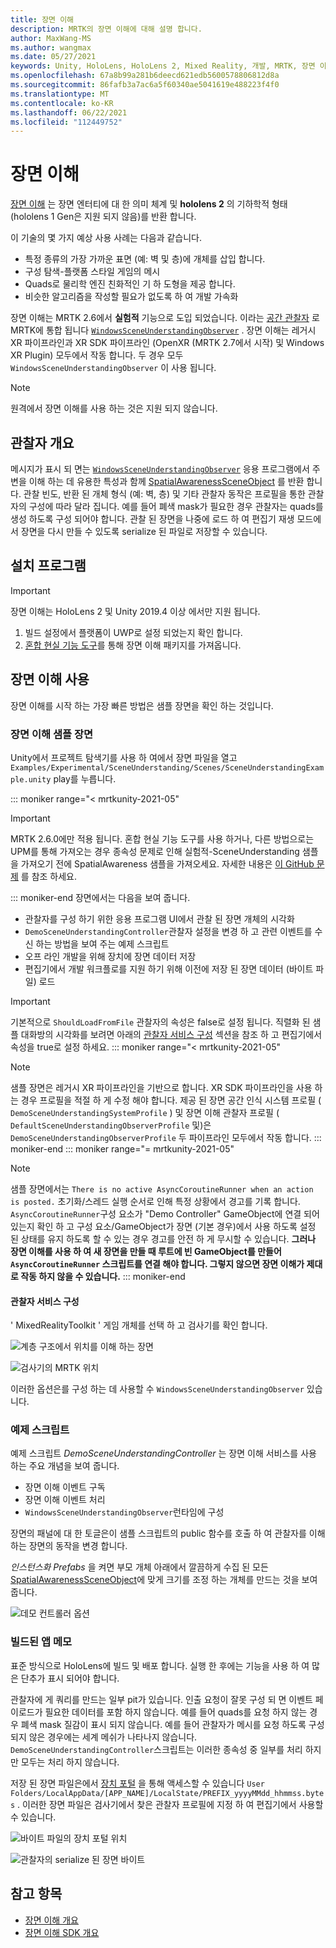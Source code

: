 ```yaml
---
title: 장면 이해
description: MRTK의 장면 이해에 대해 설명 합니다.
author: MaxWang-MS
ms.author: wangmax
ms.date: 05/27/2021
keywords: Unity, HoloLens, HoloLens 2, Mixed Reality, 개발, MRTK, 장면 이해
ms.openlocfilehash: 67a8b99a281b6deecd621edb5600578806812d8a
ms.sourcegitcommit: 86fafb3a7ac6a5f60340ae5041619e488223f4f0
ms.translationtype: MT
ms.contentlocale: ko-KR
ms.lasthandoff: 06/22/2021
ms.locfileid: "112449752"
---
```

# <a name="scene-understanding"></a>장면 이해

[장면 이해](/windows/mixed-reality/scene-understanding) 는 장면 엔터티에 대 한 의미 체계 및 __hololens 2__ 의 기하학적 형태 (hololens 1 Gen은 지원 되지 않음)를 반환 합니다.

이 기술의 몇 가지 예상 사용 사례는 다음과 같습니다.
* 특정 종류의 가장 가까운 표면 (예: 벽 및 층)에 개체를 삽입 합니다.
* 구성 탐색-플랫폼 스타일 게임의 메시
* Quads로 물리학 엔진 친화적인 기 하 도형을 제공 합니다.
* 비슷한 알고리즘을 작성할 필요가 없도록 하 여 개발 가속화

장면 이해는 MRTK 2.6에서 __실험적__ 기능으로 도입 되었습니다. 이라는 [공간 관찰자](spatial-awareness-getting-started.md#register-observers) 로 MRTK에 통합 됩니다 [`WindowsSceneUnderstandingObserver`](xref:Microsoft.MixedReality.Toolkit.WindowsSceneUnderstanding.Experimental.WindowsSceneUnderstandingObserver) . 장면 이해는 레거시 XR 파이프라인과 XR SDK 파이프라인 (OpenXR (MRTK 2.7에서 시작) 및 Windows XR Plugin) 모두에서 작동 합니다. 두 경우 모두 `WindowsSceneUnderstandingObserver` 이 사용 됩니다.

> [!NOTE] 
> 원격에서 장면 이해를 사용 하는 것은 지원 되지 않습니다.

## <a name="observer-overview"></a>관찰자 개요

메시지가 표시 되 면는 [`WindowsSceneUnderstandingObserver`](xref:Microsoft.MixedReality.Toolkit.WindowsSceneUnderstanding.Experimental.WindowsSceneUnderstandingObserver) 응용 프로그램에서 주변을 이해 하는 데 유용한 특성과 함께 [SpatialAwarenessSceneObject](xref:Microsoft.MixedReality.Toolkit.Experimental.SpatialAwareness.SpatialAwarenessSceneObject) 를 반환 합니다. 관찰 빈도, 반환 된 개체 형식 (예: 벽, 층) 및 기타 관찰자 동작은 프로필을 통한 관찰자의 구성에 따라 달라 집니다. 예를 들어 폐색 mask가 필요한 경우 관찰자는 quads를 생성 하도록 구성 되어야 합니다. 관찰 된 장면을 나중에 로드 하 여 편집기 재생 모드에서 장면을 다시 만들 수 있도록 serialize 된 파일로 저장할 수 있습니다.

## <a name="setup"></a>설치 프로그램

> [!IMPORTANT]
> 장면 이해는 HoloLens 2 및 Unity 2019.4 이상 에서만 지원 됩니다.

1. 빌드 설정에서 플랫폼이 UWP로 설정 되었는지 확인 합니다.
1. [혼합 현실 기능 도구](https://aka.ms/MRFeatureTool)를 통해 장면 이해 패키지를 가져옵니다.

## <a name="using-scene-understanding"></a>장면 이해 사용

장면 이해를 시작 하는 가장 빠른 방법은 샘플 장면을 확인 하는 것입니다.

### <a name="scene-understanding-sample-scene"></a>장면 이해 샘플 장면

Unity에서 프로젝트 탐색기를 사용 하 여에서 장면 파일을 열고 `Examples/Experimental/SceneUnderstanding/Scenes/SceneUnderstandingExample.unity` play를 누릅니다.

::: moniker range="< mrtkunity-2021-05"
> [!IMPORTANT]
> MRTK 2.6.0에만 적용 됩니다. 혼합 현실 기능 도구를 사용 하거나, 다른 방법으로는 UPM를 통해 가져오는 경우 종속성 문제로 인해 실험적-SceneUnderstanding 샘플을 가져오기 전에 SpatialAwareness 샘플을 가져오세요. 자세한 내용은 [이 GitHub 문제](https://github.com/microsoft/MixedRealityToolkit-Unity/issues/9431) 를 참조 하세요.

::: moniker-end
장면에서는 다음을 보여 줍니다.

* 관찰자를 구성 하기 위한 응용 프로그램 UI에서 관찰 된 장면 개체의 시각화
* `DemoSceneUnderstandingController`관찰자 설정을 변경 하 고 관련 이벤트를 수신 하는 방법을 보여 주는 예제 스크립트
* 오프 라인 개발을 위해 장치에 장면 데이터 저장
* 편집기에서 개발 워크플로를 지원 하기 위해 이전에 저장 된 장면 데이터 (바이트 파일) 로드

> [!IMPORTANT]
> 기본적으로 `ShouldLoadFromFile` 관찰자의 속성은 false로 설정 됩니다. 직렬화 된 샘플 대화방의 시각화를 보려면 아래의 [관찰자 서비스 구성](#configuring-the-observer-service) 섹션을 참조 하 고 편집기에서 속성을 true로 설정 하세요.
::: moniker range="< mrtkunity-2021-05"

> [!NOTE] 
> 샘플 장면은 레거시 XR 파이프라인을 기반으로 합니다. XR SDK 파이프라인을 사용 하는 경우 프로필을 적절 하 게 수정 해야 합니다. 제공 된 장면 공간 인식 시스템 프로필 ( `DemoSceneUnderstandingSystemProfile` ) 및 장면 이해 관찰자 프로필 ( `DefaultSceneUnderstandingObserverProfile` 및)은 `DemoSceneUnderstandingObserverProfile` 두 파이프라인 모두에서 작동 합니다.
::: moniker-end
::: moniker range="= mrtkunity-2021-05"

> [!NOTE] 
> 샘플 장면에서는 `There is no active AsyncCoroutineRunner when an action is posted.` 초기화/스레드 실행 순서로 인해 특정 상황에서 경고를 기록 합니다. `AsyncCoroutineRunner`구성 요소가 "Demo Controller" GameObject에 연결 되어 있는지 확인 하 고 구성 요소/GameObject가 장면 (기본 경우)에서 사용 하도록 설정 된 상태를 유지 하도록 할 수 있는 경우 경고를 안전 하 게 무시할 수 있습니다. **그러나 장면 이해를 사용 하 여 새 장면을 만들 때 루트에 빈 GameObject를 만들어 `AsyncCoroutineRunner` 스크립트를 연결 해야 합니다. 그렇지 않으면 장면 이해가 제대로 작동 하지 않을 수 있습니다.**
::: moniker-end

#### <a name="configuring-the-observer-service"></a>관찰자 서비스 구성

' MixedRealityToolkit ' 게임 개체를 선택 하 고 검사기를 확인 합니다.

![계층 구조에서 위치를 이해 하는 장면](../images/spatial-awareness/MRTKHierarchy.png)

![검사기의 MRTK 위치](../images/spatial-awareness/MRTKLocation.png)

이러한 옵션은를 구성 하는 데 사용할 수 `WindowsSceneUnderstandingObserver` 있습니다.

### <a name="example-script"></a>예제 스크립트

예제 스크립트 _DemoSceneUnderstandingController_ 는 장면 이해 서비스를 사용 하는 주요 개념을 보여 줍니다.

* 장면 이해 이벤트 구독
* 장면 이해 이벤트 처리
* `WindowsSceneUnderstandingObserver`런타임에 구성

장면의 패널에 대 한 토글은이 샘플 스크립트의 public 함수를 호출 하 여 관찰자를 이해 하는 장면의 동작을 변경 합니다.

*인스턴스화 Prefabs* 을 켜면 부모 개체 아래에서 깔끔하게 수집 된 모든 [SpatialAwarenessSceneObject](xref:Microsoft.MixedReality.Toolkit.Experimental.SpatialAwareness.SpatialAwarenessSceneObject)에 맞게 크기를 조정 하는 개체를 만드는 것을 보여 줍니다.

![데모 컨트롤러 옵션](../images/spatial-awareness/Controller.png)

### <a name="built-app-notes"></a>빌드된 앱 메모

표준 방식으로 HoloLens에 빌드 및 배포 합니다. 실행 한 후에는 기능을 사용 하 여 많은 단추가 표시 되어야 합니다.

관찰자에 게 쿼리를 만드는 일부 pit가 있습니다. 인출 요청이 잘못 구성 되 면 이벤트 페이로드가 필요한 데이터를 포함 하지 않습니다. 예를 들어 quads를 요청 하지 않는 경우 폐색 mask 질감이 표시 되지 않습니다. 예를 들어 관찰자가 메시를 요청 하도록 구성 되지 않은 경우에는 세계 메쉬가 나타나지 않습니다. `DemoSceneUnderstandingController`스크립트는 이러한 종속성 중 일부를 처리 하지만 모두는 처리 하지 않습니다.

저장 된 장면 파일은에서 [장치 포털](/windows/mixed-reality/using-the-windows-device-portal) 을 통해 액세스할 수 있습니다 `User Folders/LocalAppData/[APP_NAME]/LocalState/PREFIX_yyyyMMdd_hhmmss.bytes` . 이러한 장면 파일은 검사기에서 찾은 관찰자 프로필에 지정 하 여 편집기에서 사용할 수 있습니다.

![바이트 파일의 장치 포털 위치](../images/spatial-awareness/BytesInDevicePortal.png)

![관찰자의 serialize 된 장면 바이트](../images/spatial-awareness/BytesLocationInObserver.png)

## <a name="see-also"></a>참고 항목

* [장면 이해 개요](/windows/mixed-reality/scene-understanding)
* [장면 이해 SDK 개요](/windows/mixed-reality/scene-understanding-sdk)